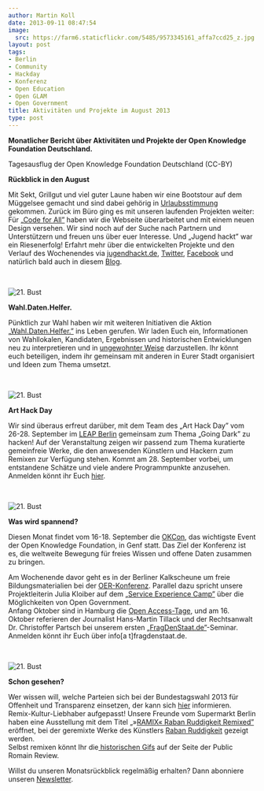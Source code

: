 ```yaml
---
author: Martin Koll
date: 2013-09-11 08:47:54
image:
  src: https://farm6.staticflickr.com/5485/9573345161_affa7ccd25_z.jpg
layout: post
tags:
- Berlin
- Community
- Hackday
- Konferenz
- Open Education
- Open GLAM
- Open Government
title: Aktivitäten und Projekte im August 2013
type: post
---
```


**Monatlicher Bericht über Aktivitäten und Projekte der Open Knowledge Foundation Deutschland.** 

 Tagesausflug der Open Knowledge Foundation Deutschland (CC-BY) 

**Rückblick in den August**

Mit Sekt, Grillgut und viel guter Laune haben wir eine Bootstour auf dem Müggelsee gemacht und sind dabei gehörig in [Urlaubsstimmung](http://www.flickr.com/photos/okfde) gekommen. Zurück im Büro ging es mit unseren laufenden Projekten weiter: Für „[Code for All”](http://codeforall.de/) haben wir die Webseite überarbeitet und mit einem neuen Design versehen. Wir sind noch auf der Suche nach Partnern und Unterstützern und freuen uns über euer Interesse. Und „Jugend hackt” war ein Riesenerfolg! Erfahrt mehr über die entwickelten Projekte und den Verlauf des Wochenendes via [jugendhackt.de](http://jugendhackt.de/), [Twitter](https://twitter.com/jugendhackt), [Facebook](https://www.facebook.com/jugendhackt) und natürlich bald auch in diesem [Blog](/blog).

 

![21. Bust](/files/blog/2013/09/wahldatenhelfer_mini-150x136.jpg)

**Wahl.Daten.Helfer.**

Pünktlich zur Wahl haben wir mit weiteren Initiativen die Aktion „[Wahl.Daten.Helfer.”](http://www.wahldatenhelfer.de/) ins Leben gerufen. Wir laden Euch ein, Informationen von Wahllokalen, Kandidaten, Ergebnissen und historischen Entwicklungen neu zu interpretieren und in [ungewohnter Weise](http://www.zeit.de/politik/deutschland/2013-08/fs-wahlkantine) darzustellen. Ihr könnt euch beteiligen, indem ihr gemeinsam mit anderen in Eurer Stadt organisiert und Ideen zum Thema umsetzt.

 

![21. Bust](/files/blog/2013/09/goingDark_klein.jpg)

**Art Hack Day**

Wir sind überaus erfreut darüber, mit dem Team des „Art Hack Day” vom 26-28. September im [LEAP Berlin](http://www.leapknecht.de/) gemeinsam zum Thema „Going Dark” zu hacken! Auf der Veranstaltung zeigen wir passend zum Thema kuratierte gemeinfreie Werke, die den anwesenden Künstlern und Hackern zum Remixen zur Verfügung stehen. Kommt am 28. September vorbei, um entstandene Schätze und viele andere Programmpunkte anzusehen. Anmelden könnt ihr Euch [hier](http://arthackdayberlin.eventbrite.com/).

 

![21. Bust](/files/blog/2013/09/120x120.png)

**Was wird spannend?**

Diesen Monat findet vom 16-18. September die [OKCon](http://okcon.org/), das wichtigste Event der Open Knowledge Foundation, in Genf statt. Das Ziel der Konferenz ist es, die weltweite Bewegung für freies Wissen und offene Daten zusammen zu bringen.

Am Wochenende davor geht es in der Berliner Kalkscheune um freie Bildungsmaterialien bei der [OER-Konferenz](http://www.wikimedia.de/wiki/OERde13). Parallel dazu spricht unsere Projektleiterin Julia Kloiber auf dem „[Service Experience Camp”](http://www.serviceexperiencecamp.de/) über die Möglichkeiten von Open Government.  
Anfang Oktober sind in Hamburg die [Open Access-Tage](http://open-access.net/?id=358), und am 16. Oktober referieren der Journalist Hans-Martin Tillack und der Rechtsanwalt Dr. Christoffer Partsch bei unserem ersten „[FragDenStaat.de”](https://fragdenstaat.de/)-Seminar. Anmelden könnt ihr Euch über info[a t]fragdenstaat.de.

 

![21. Bust](https://farm8.staticflickr.com/7319/9470743729_a7f0b4ddc5_o.gif)

**Schon gesehen?**

Wer wissen will, welche Parteien sich bei der Bundestagswahl 2013 für Offenheit und Transparenz einsetzen, der kann sich [hier](http://blog.zdf.de/hyperland/2013/09/wie-halten-es-die-parteien-mit-der-offenheit/) informieren.  
Remix-Kultur-Liebhaber aufgepasst! Unsere Freunde vom Supermarkt Berlin haben eine Ausstellung mit dem Titel „»[RAMIX« Raban Ruddigkeit Remixed”](http://www.supermarkt-berlin.net/event/ramix-raban-ruddigkeit-remixed/) eröffnet, bei der geremixte Werke des Künstlers [Raban Ruddigkeit](http://www.ruddigkeit.de/) gezeigt werden.  
Selbst remixen könnt Ihr die[ historischen Gifs](http://publicdomainreview.org/animated-gifs/) auf der Seite der Public Romain Review.

Willst du unseren Monatsrückblick regelmäßig erhalten? Dann abonniere unseren [Newsletter](http://okfn.us5.list-manage.com/subscribe?u=929f1e07936386d34833e20d1&id=4ed2decd59).